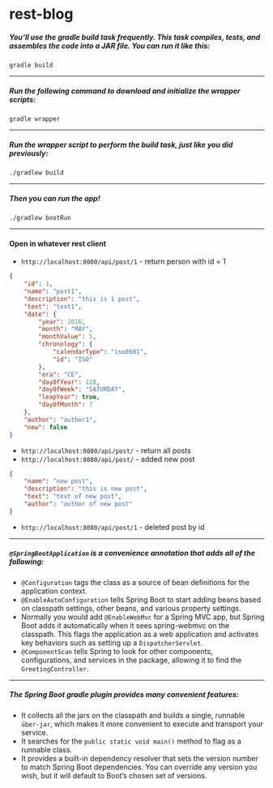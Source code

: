 # rest-blog

##### You’ll use the gradle build task frequently. This task compiles, tests, and assembles the code into a JAR file. You can run it like this:

`gradle build`

___

##### Run the following command to download and initialize the wrapper scripts:

`gradle wrapper`

___

##### Run the wrapper script to perform the build task, just like you did previously:

`./gradlew build`

___

##### Then you can run the app!

`./gradlew bootRun`

___

#### Open in whatever rest client

* `http://localhost:8080/api/post/1` - return person with id = 1
```json
{
    "id": 1,
    "name": "post1",
    "description": "this is 1 post",
    "text": "text1",
    "date": {
        "year": 2016,
        "month": "MAY",
        "monthValue": 5,
        "chronology": {
            "calendarType": "iso8601",
            "id": "ISO"
        },
        "era": "CE",
        "dayOfYear": 128,
        "dayOfWeek": "SATURDAY",
        "leapYear": true,
        "dayOfMonth": 7
    },
    "author": "author1",
    "new": false
}
```
* `http://localhost:8080/api/post/` - return all posts
* `http://localhost:8080/api/post/` - added new post
```json
{
    "name": "new post",
    "description": "this is new post",
    "text": "text of new post",
    "author": "author of new post"
}
```
* `http://localhost:8080/api/post/1` - deleted post by id

___

##### `@SpringBootApplication` is a convenience annotation that adds all of the following:
* `@Configuration` tags the class as a source of bean definitions for the application context.
* `@EnableAutoConfiguration` tells Spring Boot to start adding beans based on classpath settings, other beans, and various property settings.
* Normally you would add `@EnableWebMvc` for a Spring MVC app, but Spring Boot adds it automatically when it sees spring-webmvc on the classpath. This flags the application as a web application and activates key behaviors such as setting up a `DispatcherServlet`.
* `@ComponentScan` tells Spring to look for other components, configurations, and services in the package, allowing it to find the `GreetingController`.

___

##### The Spring Boot gradle plugin provides many convenient features:

* It collects all the jars on the classpath and builds a single, runnable `über-jar`, which makes it more convenient to execute and transport your service.
* It searches for the `public static void main()` method to flag as a runnable class.
* It provides a built-in dependency resolver that sets the version number to match Spring Boot dependencies. You can override any version you wish, but it will default to Boot’s chosen set of versions.